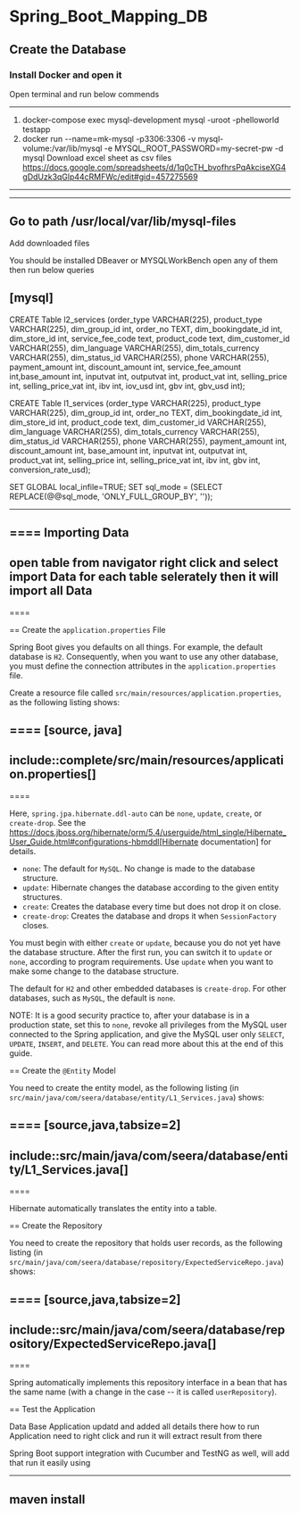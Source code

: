 # Spring_Boot_Mapping_DB

## Create the Database

### **Install Docker and open it**
Open terminal and run below commends

----
1. docker-compose exec  mysql-development mysql -uroot -phelloworld testapp
2. docker run --name=mk-mysql -p3306:3306 -v mysql-volume:/var/lib/mysql -e MYSQL_ROOT_PASSWORD=my-secret-pw -d mysql
Download excel sheet as csv files https://docs.google.com/spreadsheets/d/1q0cTH_bvofhrsPqAkciseXG4gDdUzk3qGlp44cRMFWc/edit#gid=457275569
----

----
Go to path 
/usr/local/var/lib/mysql-files
----
Add downloaded files

You should be installed DBeaver or MYSQLWorkBench
open any of them then run below queries

[mysql]
----
CREATE Table l2_services (order_type VARCHAR(225), product_type VARCHAR(225), dim_group_id int, order_no TEXT, dim_bookingdate_id int, dim_store_id int, service_fee_code text, product_code text, dim_customer_id VARCHAR(255),	dim_language VARCHAR(255),	dim_totals_currency VARCHAR(255), dim_status_id VARCHAR(255), phone VARCHAR(255),	payment_amount int,	discount_amount int,	service_fee_amount int,base_amount int,	inputvat int,	outputvat int,	product_vat	int, selling_price	int, selling_price_vat	int, ibv int, iov_usd int, gbv int, gbv_usd int);

CREATE Table l1_services (order_type VARCHAR(225), product_type VARCHAR(225), dim_group_id int, order_no TEXT, dim_bookingdate_id int, dim_store_id int,  product_code text, dim_customer_id VARCHAR(255),	dim_language VARCHAR(255),	dim_totals_currency VARCHAR(255), dim_status_id VARCHAR(255), phone VARCHAR(255),	payment_amount int,	discount_amount int,	base_amount int,	inputvat int,	outputvat int,	product_vat	int, selling_price	int, selling_price_vat	int, ibv int, gbv int, conversion_rate_usd);

SET GLOBAL local_infile=TRUE;
SET sql_mode = (SELECT REPLACE(@@sql_mode, 'ONLY_FULL_GROUP_BY', ''));

----

====
Importing Data
----
open table from navigator right click and select import Data for each table selerately then it will import all Data
----
====


== Create the `application.properties` File

Spring Boot gives you defaults on all things. For example, the default database is `H2`.
Consequently, when you want to use any other database, you must define the connection
attributes in the `application.properties` file.

Create a resource file called `src/main/resources/application.properties`, as the
following listing shows:

====
[source, java]
----
include::complete/src/main/resources/application.properties[]
----
====

Here, `spring.jpa.hibernate.ddl-auto` can be `none`, `update`, `create`, or `create-drop`.
See the https://docs.jboss.org/hibernate/orm/5.4/userguide/html_single/Hibernate_User_Guide.html#configurations-hbmddl[Hibernate documentation] for details.

* `none`: The default for `MySQL`. No change is made to the database structure.
* `update`: Hibernate changes the database according to the given entity structures.
* `create`: Creates the database every time but does not drop it on close.
* `create-drop`: Creates the database and drops it when `SessionFactory` closes.

You must begin with either `create` or `update`, because you do not yet have the database
structure. After the first run, you can switch it to `update` or `none`, according to
program requirements. Use `update` when you want to make some change to the database
structure.

The default for `H2` and other embedded databases is `create-drop`. For other databases,
such as `MySQL`, the default is `none`.

NOTE: It is a good security practice to, after your database is in a production state, set
this to `none`, revoke all privileges from the MySQL user connected to the Spring
application, and give the MySQL user only `SELECT`, `UPDATE`, `INSERT`, and `DELETE`. You
can read more about this at the end of this guide.

== Create the `@Entity` Model

You need to create the entity model, as the following listing
(in `src/main/java/com/seera/database/entity/L1_Services.java`) shows:

====
[source,java,tabsize=2]
----
include::src/main/java/com/seera/database/entity/L1_Services.java[]
----
====

Hibernate automatically translates the entity into a table.

== Create the Repository

You need to create the repository that holds user records, as the following listing
(in `src/main/java/com/seera/database/repository/ExpectedServiceRepo.java`) shows:

====
[source,java,tabsize=2]
----
include::src/main/java/com/seera/database/repository/ExpectedServiceRepo.java[]
----
====

Spring automatically implements this repository interface in a bean that has the same name
(with a change in the case -- it is called `userRepository`).


== Test the Application

Data Base Application updatd and added all details there how to run Application need to right click and run it will extract result from there

Spring Boot support integration with Cucumber and TestNG as well, will add that 
run it easily using 

----
maven install
----

